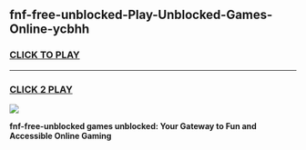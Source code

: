 
## fnf-free-unblocked-Play-Unblocked-Games-Online-ycbhh
<h3>
<a href="https://premium76.site?title=fnf-free-unblocked&ref=25A">CLICK TO PLAY</a></h3>
<hr>

<h3>
<a href="https://premium76.site?title=fnf-free-unblocked&ref=25A">CLICK 2 PLAY</a>
  
</h3>

<a href="https://premium76.site?title=fnf-free-unblocked&ref=25A"><img src="https://clearcache.store/games.png"></a>


**fnf-free-unblocked games unblocked: Your Gateway to Fun and Accessible Online Gaming**
